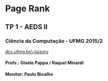 # Page Rank

## TP 1 - AEDS II

### Ciência da Computação - UFMG 2015/2

[dcc.ufmg.br/~luizorv]

[dcc.ufmg.br/~luizorv]: http://dcc.ufmg.br/~luizorv

#### Profs.: Gisele Pappa / Raquel Minardi
#### Monitor: Paulo Bicalho
